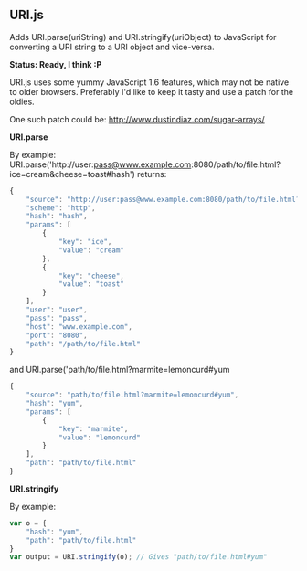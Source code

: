 URI.js
------
Adds URI.parse(uriString) and URI.stringify(uriObject) to JavaScript for converting a URI string to a URI object and vice-versa.

__Status: Ready, I think :P__

URI.js uses some yummy JavaScript 1.6 features, which may not be native to older browsers. Preferably I'd like to keep it tasty and use a patch for the oldies.

One such patch could be: http://www.dustindiaz.com/sugar-arrays/

__URI.parse__

By example: URI.parse('http://user:pass@www.example.com:8080/path/to/file.html?ice=cream&cheese=toast#hash') returns:

``` js
{
    "source": "http://user:pass@www.example.com:8080/path/to/file.html?ice=cream&cheese=toast#hash",
    "scheme": "http",
    "hash": "hash",
    "params": [
        {
            "key": "ice",
            "value": "cream"
        },
        {
            "key": "cheese",
            "value": "toast"
        }
    ],
    "user": "user",
    "pass": "pass",
    "host": "www.example.com",
    "port": "8080",
    "path": "/path/to/file.html"
}
```

and URI.parse('path/to/file.html?marmite=lemoncurd#yum

``` js
{
    "source": "path/to/file.html?marmite=lemoncurd#yum",
    "hash": "yum",
    "params": [
        {
            "key": "marmite",
            "value": "lemoncurd"
        }
    ],
    "path": "path/to/file.html"
}
```

__URI.stringify__

By example:

``` js
var o = {
    "hash": "yum",
    "path": "path/to/file.html"
}
var output = URI.stringify(o); // Gives "path/to/file.html#yum"
```


